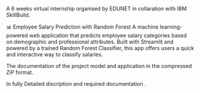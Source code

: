 A 6 weeks virtual internship organised by EDUNET in collaration with IBM SkillBuild.

📊 Employee Salary Prediction with Random Forest A machine learning-powered web application
that predicts employee salary categories based on demographic and professional attributes. 
Built with Streamlit and powered by a trained Random Forest Classifier,
this app offers users a quick and interactive way to classify salaries.

The documentation of the project model and application in the compressed ZiP format.

In fully Detailed discription and required documentation .
